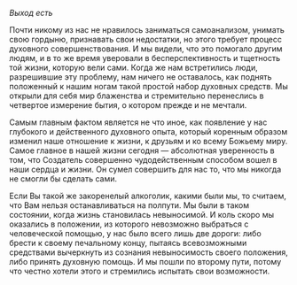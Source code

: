 *Выход есть*

Почти никому из нас не нравилось заниматься самоанализом, унимать свою гордыню, признавать свои недостатки, но этого требует процесс духовного совершенствования. И мы видели, что это помогало другим людям, и в то же время уверовали в бесперспективность и тщетность той жизни, которую вели сами. Когда же нам встретились люди, разрешившие эту проблему, нам ничего не оставалось, как поднять положенный к нашим ногам такой простой набор духовных средств. Мы открыли для себя мир блаженства и стремительно перенеслись в четвертое измерение бытия, о котором прежде и не мечтали.

Самым главным фактом является не что иное, как появление у нас глубокого и действенного духовного опыта, который коренным образом изменил наше отношение к жизни, к друзьям и ко всему Божьему миру. Самое главное в нашей жизни сегодня — абсолютная уверенность в том, что Создатель совершенно чудодейственным способом вошел в наши сердца и жизни. Он сумел совершить для нас то, что мы никогда не смогли бы сделать сами.

Если Вы такой же закоренелый алкоголик, какими были мы, то считаем, что Вам нельзя останавливаться на полпути. Мы были в таком состоянии, когда жизнь становилась невыносимой. И коль скоро мы оказались в положении, из которого невозможно выбраться с человеческой помощью, у нас было всего лишь две дороги: либо брести к своему печальному концу, пытаясь всевозможными средствами вычеркнуть из сознания невыносимость своего положения, либо принять духовную помощь. И мы пошли по второму пути, потому что честно хотели этого и стремились испытать свои возможности.
